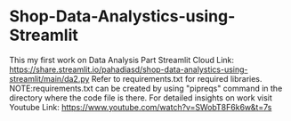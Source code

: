 # Shop-Data-Analystics-using-Streamlit
This my first work on Data Analysis Part 
Streamlit Cloud Link: https://share.streamlit.io/pahadiasd/shop-data-analystics-using-streamlit/main/da2.py
Refer to requirements.txt for required libraries.
NOTE:requirements.txt can be created by using "pipreqs" command in the directory where the code file is there.
For detailed insights on work visit Youtube Link: https://www.youtube.com/watch?v=SWobT8F6k6w&t=7s
